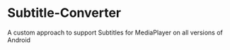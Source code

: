 # Subtitle-Converter
A custom approach to support Subtitles for MediaPlayer on all versions of Android

